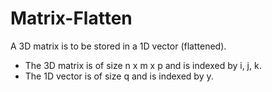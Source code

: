 # Matrix-Flatten
 A 3D matrix is to be stored in a 1D vector (flattened).
 
- The 3D matrix is of size n x m x p and is indexed by i, j, k.
- The 1D vector is of size q and is indexed by y.
